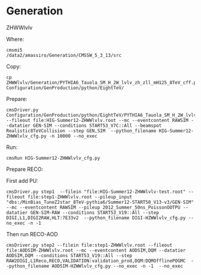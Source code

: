 Generation
========

ZHWWlvlv

Where:

    cmsmi5
    /data2/amassiro/Generation/CMSSW_5_3_13/src

Copy:

    cp ZHWWlvlv/Generation/PYTHIA6_Tauola_SM_H_2W_lvlv_zh_zll_mH125_8TeV_cff.py Configuration/GenProduction/python/EightTeV/

Prepare:

    cmsDriver.py Configuration/GenProduction/python/EightTeV/PYTHIA6_Tauola_SM_H_2W_lvlv_zh_zll_mH125_8TeV_cff.py --fileout file:HIG-Summer12-ZHWWlvlv.root --mc --eventcontent RAWSIM --datatier GEN-SIM --conditions START53_V7C::All --beamspot Realistic8TeVCollision --step GEN,SIM  --python_filename HIG-Summer12-ZHWWlvlv_cfg.py -n 10000 --no_exec

Run:

    cmsRun HIG-Summer12-ZHWWlvlv_cfg.py

Prepare RECO:

First add PU:

    cmsDriver.py step1  --filein "file:HIG-Summer12-ZHWWlvlv-test.root" --fileout file:step1-ZHWWlvlv.root --pileup_input "dbs:/MinBias_TuneZ2star_8TeV-pythia6/Summer12-START50_V13-v3/GEN-SIM" --mc --eventcontent RAWSIM --pileup 2012_Summer_50ns_PoissonOOTPU --datatier GEN-SIM-RAW --conditions START53_V19::All --step DIGI,L1,DIGI2RAW,HLT:7E33v2  --python_filename DIGI-HZWWlvlv_cfg.py --no_exec -n -1


Then run RECO-AOD

    cmsDriver.py step2 --filein file:step1-ZHWWlvlv.root --fileout file:AODSIM-ZHWWlvlv.root --mc --eventcontent AODSIM,DQM --datatier AODSIM,DQM --conditions START53_V19::All --step RAW2DIGI,L1Reco,RECO,VALIDATION:validation_prod,DQM:DQMOfflinePOGMC  --python_filename AODSIM-HZWWlvlv_cfg.py --no_exec -n -1  --no_exec



